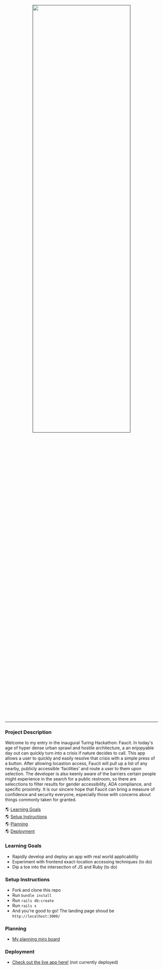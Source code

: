 <div align="center"> 
   <a href="">
<img src="https://user-images.githubusercontent.com/106942456/221625028-e59ee009-fda9-47c2-9191-ecd8d9938ee6.png" width="80%" height="60%"></a>
</div>

---
### Project Description
   Welcome to my entry in the inaugural Turing Hackathon: Faucit. In today's age of hyper dense urban sprawl and hostile architecture, a an enjopyable day out can quickly turn into a crisis if nature decides to call. This app allows a user to quickly and easily resolve that crisis with a simple press of a button. After allowing locastion access, Faucit will pull up a list of any nearby, publicly accessible 'facilities' and route a user to them upon selection. The developer is also keenly aware of the barriers certain people might experience in the search for a public restroom, so there are selecctions to filter results for gender accessibility, ADA compliance, and specific proximity. It is our sincere hope that Faucit can bring a measure of confidence and security everyone, especially those with concerns about things commonly taken for granted.
<br>

:earth_americas: [Learning Goals](#learning-goals)
<br>
:earth_americas: [Setup Instructions](#setup_instructions)
<br>
:earth_americas: [Planning](#planning)
<br>
:earth_americas: [Deployment](#deployment)
<br>

### Learning Goals
- Rapidly develop and deploy an app with real world applicability
- Experiment with frontend exact-location accessing techniques (to do)
- Dip a toe into the intersection of JS and Ruby (to do)

### Setup Instructions
  * Fork and clone this repo
  * Run `bundle install`
  * Run `rails db:create`
  * Run `rails s`
  * And you're good to go! The landing page shoud be `http://localhost:3000/`

### Planning
   * [My planning miro board](https://miro.com/app/board/uXjVPijQ6Q4=/?share_link_id=945135448264)

### Deployment
   * [Check out the live app here!]() (not currently deployed)

